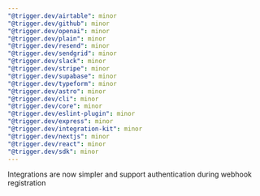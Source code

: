 ```yaml
---
"@trigger.dev/airtable": minor
"@trigger.dev/github": minor
"@trigger.dev/openai": minor
"@trigger.dev/plain": minor
"@trigger.dev/resend": minor
"@trigger.dev/sendgrid": minor
"@trigger.dev/slack": minor
"@trigger.dev/stripe": minor
"@trigger.dev/supabase": minor
"@trigger.dev/typeform": minor
"@trigger.dev/astro": minor
"@trigger.dev/cli": minor
"@trigger.dev/core": minor
"@trigger.dev/eslint-plugin": minor
"@trigger.dev/express": minor
"@trigger.dev/integration-kit": minor
"@trigger.dev/nextjs": minor
"@trigger.dev/react": minor
"@trigger.dev/sdk": minor
---
```


Integrations are now simpler and support authentication during webhook registration
